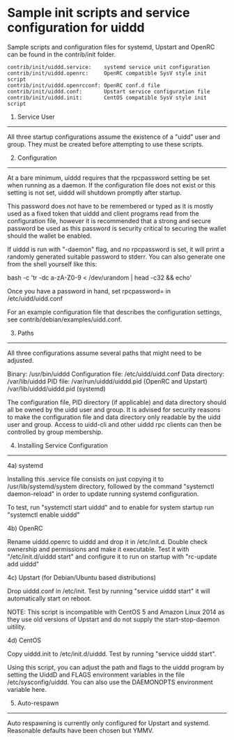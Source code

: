 Sample init scripts and service configuration for uiddd
==========================================================

Sample scripts and configuration files for systemd, Upstart and OpenRC
can be found in the contrib/init folder.

    contrib/init/uiddd.service:    systemd service unit configuration
    contrib/init/uiddd.openrc:     OpenRC compatible SysV style init script
    contrib/init/uiddd.openrcconf: OpenRC conf.d file
    contrib/init/uiddd.conf:       Upstart service configuration file
    contrib/init/uiddd.init:       CentOS compatible SysV style init script

1. Service User
---------------------------------

All three startup configurations assume the existence of a "uidd" user
and group.  They must be created before attempting to use these scripts.

2. Configuration
---------------------------------

At a bare minimum, uiddd requires that the rpcpassword setting be set
when running as a daemon.  If the configuration file does not exist or this
setting is not set, uiddd will shutdown promptly after startup.

This password does not have to be remembered or typed as it is mostly used
as a fixed token that uiddd and client programs read from the configuration
file, however it is recommended that a strong and secure password be used
as this password is security critical to securing the wallet should the
wallet be enabled.

If uiddd is run with "-daemon" flag, and no rpcpassword is set, it will
print a randomly generated suitable password to stderr.  You can also
generate one from the shell yourself like this:

bash -c 'tr -dc a-zA-Z0-9 < /dev/urandom | head -c32 && echo'

Once you have a password in hand, set rpcpassword= in /etc/uidd/uidd.conf

For an example configuration file that describes the configuration settings,
see contrib/debian/examples/uidd.conf.

3. Paths
---------------------------------

All three configurations assume several paths that might need to be adjusted.

Binary:              /usr/bin/uiddd
Configuration file:  /etc/uidd/uidd.conf
Data directory:      /var/lib/uiddd
PID file:            /var/run/uiddd/uiddd.pid (OpenRC and Upstart)
                     /var/lib/uiddd/uiddd.pid (systemd)

The configuration file, PID directory (if applicable) and data directory
should all be owned by the uidd user and group.  It is advised for security
reasons to make the configuration file and data directory only readable by the
uidd user and group.  Access to uidd-cli and other uiddd rpc clients
can then be controlled by group membership.

4. Installing Service Configuration
-----------------------------------

4a) systemd

Installing this .service file consists on just copying it to
/usr/lib/systemd/system directory, followed by the command
"systemctl daemon-reload" in order to update running systemd configuration.

To test, run "systemctl start uiddd" and to enable for system startup run
"systemctl enable uiddd"

4b) OpenRC

Rename uiddd.openrc to uiddd and drop it in /etc/init.d.  Double
check ownership and permissions and make it executable.  Test it with
"/etc/init.d/uiddd start" and configure it to run on startup with
"rc-update add uiddd"

4c) Upstart (for Debian/Ubuntu based distributions)

Drop uiddd.conf in /etc/init.  Test by running "service uiddd start"
it will automatically start on reboot.

NOTE: This script is incompatible with CentOS 5 and Amazon Linux 2014 as they
use old versions of Upstart and do not supply the start-stop-daemon uitility.

4d) CentOS

Copy uiddd.init to /etc/init.d/uiddd. Test by running "service uiddd start".

Using this script, you can adjust the path and flags to the uiddd program by
setting the UiddD and FLAGS environment variables in the file
/etc/sysconfig/uiddd. You can also use the DAEMONOPTS environment variable here.

5. Auto-respawn
-----------------------------------

Auto respawning is currently only configured for Upstart and systemd.
Reasonable defaults have been chosen but YMMV.
